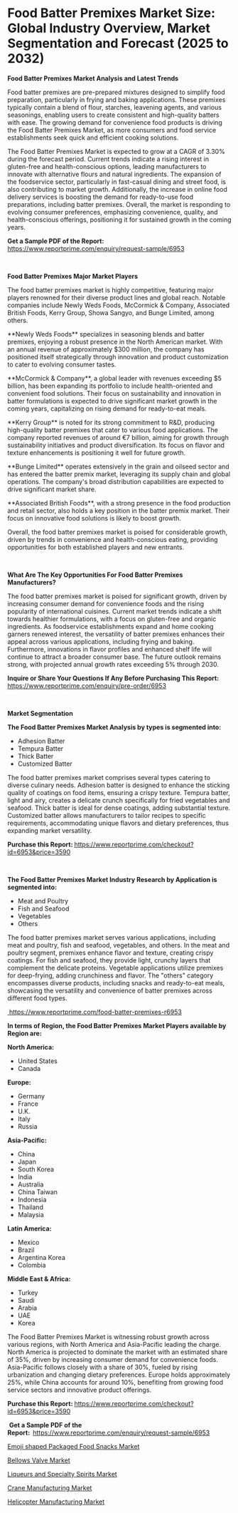 <p><h1>Food Batter Premixes Market Size: Global Industry Overview, Market Segmentation and Forecast (2025 to 2032)</h1></p><p><strong>Food Batter Premixes Market Analysis and Latest Trends</strong></p>
<p><p>Food batter premixes are pre-prepared mixtures designed to simplify food preparation, particularly in frying and baking applications. These premixes typically contain a blend of flour, starches, leavening agents, and various seasonings, enabling users to create consistent and high-quality batters with ease. The growing demand for convenience food products is driving the Food Batter Premixes Market, as more consumers and food service establishments seek quick and efficient cooking solutions.</p><p>The Food Batter Premixes Market is expected to grow at a CAGR of 3.30% during the forecast period. Current trends indicate a rising interest in gluten-free and health-conscious options, leading manufacturers to innovate with alternative flours and natural ingredients. The expansion of the foodservice sector, particularly in fast-casual dining and street food, is also contributing to market growth. Additionally, the increase in online food delivery services is boosting the demand for ready-to-use food preparations, including batter premixes. Overall, the market is responding to evolving consumer preferences, emphasizing convenience, quality, and health-conscious offerings, positioning it for sustained growth in the coming years.</p></p>
<p><strong>Get a Sample PDF of the Report:&nbsp;</strong> <a href="https://www.reportprime.com/enquiry/request-sample/6953?utm_campaign=2660&utm_medium=2&utm_source=Github&utm_content=ia&utm_term=19032025&utm_id=food-batter-premixes">https://www.reportprime.com/enquiry/request-sample/6953</a></p>
<p>&nbsp;</p>
<p><strong>Food Batter Premixes Major Market Players</strong></p>
<p><p>The food batter premixes market is highly competitive, featuring major players renowned for their diverse product lines and global reach. Notable companies include Newly Weds Foods, McCormick & Company, Associated British Foods, Kerry Group, Showa Sangyo, and Bunge Limited, among others.</p><p>**Newly Weds Foods** specializes in seasoning blends and batter premixes, enjoying a robust presence in the North American market. With an annual revenue of approximately $300 million, the company has positioned itself strategically through innovation and product customization to cater to evolving consumer tastes.</p><p>**McCormick & Company**, a global leader with revenues exceeding $5 billion, has been expanding its portfolio to include health-oriented and convenient food solutions. Their focus on sustainability and innovation in batter formulations is expected to drive significant market growth in the coming years, capitalizing on rising demand for ready-to-eat meals.</p><p>**Kerry Group** is noted for its strong commitment to R&D, producing high-quality batter premixes that cater to various food applications. The company reported revenues of around €7 billion, aiming for growth through sustainability initiatives and product diversification. Its focus on flavor and texture enhancements is positioning it well for future growth.</p><p>**Bunge Limited** operates extensively in the grain and oilseed sector and has entered the batter premix market, leveraging its supply chain and global operations. The company's broad distribution capabilities are expected to drive significant market share.</p><p>**Associated British Foods**, with a strong presence in the food production and retail sector, also holds a key position in the batter premix market. Their focus on innovative food solutions is likely to boost growth.</p><p>Overall, the food batter premixes market is poised for considerable growth, driven by trends in convenience and health-conscious eating, providing opportunities for both established players and new entrants.</p></p>
<p>&nbsp;</p>
<p><strong>What Are The Key Opportunities For Food Batter Premixes Manufacturers?</strong></p>
<p><p>The food batter premixes market is poised for significant growth, driven by increasing consumer demand for convenience foods and the rising popularity of international cuisines. Current market trends indicate a shift towards healthier formulations, with a focus on gluten-free and organic ingredients. As foodservice establishments expand and home cooking garners renewed interest, the versatility of batter premixes enhances their appeal across various applications, including frying and baking. Furthermore, innovations in flavor profiles and enhanced shelf life will continue to attract a broader consumer base. The future outlook remains strong, with projected annual growth rates exceeding 5% through 2030.</p></p>
<p><strong>Inquire or Share Your Questions If Any Before Purchasing This Report:</strong> <a href="https://www.reportprime.com/enquiry/pre-order/6953?utm_campaign=2660&utm_medium=2&utm_source=Github&utm_content=ia&utm_term=19032025&utm_id=food-batter-premixes">https://www.reportprime.com/enquiry/pre-order/6953</a></p>
<p>&nbsp;</p>
<p><strong>Market Segmentation</strong></p>
<p><strong>The Food Batter Premixes Market Analysis by types is segmented into:</strong></p>
<p><ul><li>Adhesion Batter</li><li>Tempura Batter</li><li>Thick Batter</li><li>Customized Batter</li></ul></p>
<p><p>The food batter premixes market comprises several types catering to diverse culinary needs. Adhesion batter is designed to enhance the sticking quality of coatings on food items, ensuring a crispy texture. Tempura batter, light and airy, creates a delicate crunch specifically for fried vegetables and seafood. Thick batter is ideal for dense coatings, adding substantial texture. Customized batter allows manufacturers to tailor recipes to specific requirements, accommodating unique flavors and dietary preferences, thus expanding market versatility.</p></p>
<p><strong>Purchase this Report:&nbsp;</strong><a href="https://www.reportprime.com/checkout?id=6953&price=3590&utm_campaign=2660&utm_medium=2&utm_source=Github&utm_content=ia&utm_term=19032025&utm_id=food-batter-premixes">https://www.reportprime.com/checkout?id=6953&price=3590</a></p>
<p>&nbsp;</p>
<p><strong>The Food Batter Premixes Market Industry Research by Application is segmented into:</strong></p>
<p><ul><li>Meat and Poultry</li><li>Fish and Seafood</li><li>Vegetables</li><li>Others</li></ul></p>
<p><p>The food batter premixes market serves various applications, including meat and poultry, fish and seafood, vegetables, and others. In the meat and poultry segment, premixes enhance flavor and texture, creating crispy coatings. For fish and seafood, they provide light, crunchy layers that complement the delicate proteins. Vegetable applications utilize premixes for deep-frying, adding crunchiness and flavor. The "others" category encompasses diverse products, including snacks and ready-to-eat meals, showcasing the versatility and convenience of batter premixes across different food types.</p></p>
<p><a href="https://www.reportprime.com/food-batter-premixes-r6953?utm_campaign=2660&utm_medium=2&utm_source=Github&utm_content=ia&utm_term=19032025&utm_id=food-batter-premixes">&nbsp;https://www.reportprime.com/food-batter-premixes-r6953</a></p>
<p><strong>In terms of Region, the Food Batter Premixes Market Players available by Region are:</strong></p>
<p>
    <p> <strong> North America: </strong>
        <ul>
            <li>United States</li>
            <li>Canada</li>
        </ul>
        </p> 
    <p> <strong> Europe: </strong>
        <ul>
            <li>Germany</li>
            <li>France</li>
            <li>U.K.</li>
            <li>Italy</li>
            <li>Russia</li>
        </ul>
        </p> 
    <p> <strong> Asia-Pacific: </strong>
        <ul>
            <li>China</li>
            <li>Japan</li>
            <li>South Korea</li>
            <li>India</li>
            <li>Australia</li>
            <li>China Taiwan</li>
            <li>Indonesia</li>
            <li>Thailand</li>
            <li>Malaysia</li>
        </ul>
        </p> 
    <p> <strong> Latin America: </strong>
        <ul>
            <li>Mexico</li>
            <li>Brazil</li>
            <li>Argentina Korea</li>
            <li>Colombia</li>
        </ul>
        </p> 
    <p> <strong> Middle East & Africa: </strong>
        <ul>
            <li>Turkey</li>
            <li>Saudi</li>
            <li>Arabia</li>
            <li>UAE</li>
            <li>Korea</li>
        </ul>
    </p>
    </p>
<p><p>The Food Batter Premixes Market is witnessing robust growth across various regions, with North America and Asia-Pacific leading the charge. North America is projected to dominate the market with an estimated share of 35%, driven by increasing consumer demand for convenience foods. Asia-Pacific follows closely with a share of 30%, fueled by rising urbanization and changing dietary preferences. Europe holds approximately 25%, while China accounts for around 10%, benefiting from growing food service sectors and innovative product offerings.</p></p>
<p><strong>Purchase this Report: </strong><a href="https://www.reportprime.com/checkout?id=6953&price=3590&utm_campaign=2660&utm_medium=2&utm_source=Github&utm_content=ia&utm_term=19032025&utm_id=food-batter-premixes">https://www.reportprime.com/checkout?id=6953&price=3590</a></p>
<p>&nbsp;<strong>Get a Sample PDF of the Report:&nbsp;&nbsp;</strong><a href="https://www.reportprime.com/enquiry/request-sample/6953?utm_campaign=2660&utm_medium=2&utm_source=Github&utm_content=ia&utm_term=19032025&utm_id=food-batter-premixes">https://www.reportprime.com/enquiry/request-sample/6953</a></p>
<p><strong></strong></p>
<p><p><a href="https://github.com/ziwersekos/Market-Research-Report-List-1/blob/main/emoji-shaped-packaged-food-snacks-market.md?utm_campaign=2660&utm_medium=2&utm_source=Github&utm_content=ia&utm_term=19032025&utm_id=food-batter-premixes">Emoji shaped Packaged Food Snacks Market</a></p><p><a href="https://www.linkedin.com/pulse/bellows-valve-market-size-growth-type-application-region-emkxe?utm_campaign=2660&utm_medium=2&utm_source=Github&utm_content=ia&utm_term=19032025&utm_id=food-batter-premixes">Bellows Valve Market</a></p><p><a href="https://github.com/shirlantosx7/Market-Research-Report-List-1/blob/main/liqueurs-and-specialty-spirits-market.md?utm_campaign=2660&utm_medium=2&utm_source=Github&utm_content=ia&utm_term=19032025&utm_id=food-batter-premixes">Liqueurs and Specialty Spirits Market</a></p><p><a href="https://www.linkedin.com/pulse/crane-manufacturingmarket-size-trends-growth-rate-55-cagr-c94ve?utm_campaign=2660&utm_medium=2&utm_source=Github&utm_content=ia&utm_term=19032025&utm_id=food-batter-premixes">Crane Manufacturing Market</a></p><p><a href="https://www.linkedin.com/pulse/helicopter-manufacturingmarket-size-trends-growth-rate-91-cagr-8zdge?utm_campaign=2660&utm_medium=2&utm_source=Github&utm_content=ia&utm_term=19032025&utm_id=food-batter-premixes">Helicopter Manufacturing Market</a></p></p>